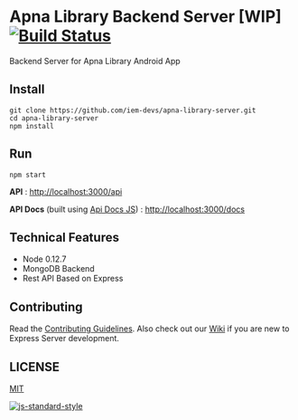 Apna Library Backend Server [WIP]  [![Build Status](https://travis-ci.org/iem-devs/apna-library-server.svg?branch=master)](https://travis-ci.org/iem-devs/apna-library-server)
==================================

Backend Server for Apna Library Android App

## Install

```
git clone https://github.com/iem-devs/apna-library-server.git
cd apna-library-server
npm install
```

## Run

```
npm start
```

**API** : [http://localhost:3000/api](http://localhost:3000/api)

**API Docs** (built using [Api Docs JS](http://apidocjs.com/)) : [http://localhost:3000/docs](http://localhost:3000/docs)

## Technical Features

* Node 0.12.7
* MongoDB Backend
* Rest API Based on Express

## Contributing

Read the [Contributing Guidelines](CONTRIBUTING.md). Also check out our [Wiki](https://github.com/iem-devs/apna-library-server/wiki) if you are new to Express Server development.

## LICENSE

[MIT](LICENSE.txt)

[![js-standard-style](https://cdn.rawgit.com/feross/standard/master/badge.svg)](https://github.com/feross/standard)
